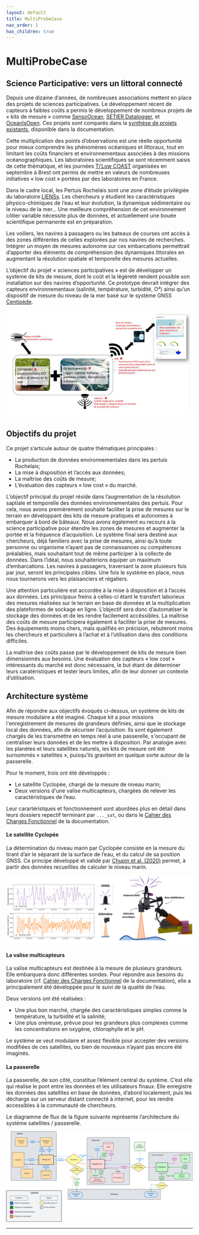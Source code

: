 ```yaml
---
layout: default
title: MultiProbeCase
nav_order: 1
has_children: true
---
```


# MultiProbeCase

## Science Participative: vers un littoral connecté

Depuis une dizaine d’années, de nombreuses associations mettent en place des projets de sciences participatives. Le développement récent de capteurs à faibles coûts a permis le développement de nombreux projets de « kits de mesure » comme [SensoOcean](https://www.astrolabe-expeditions.org/programme-de-sciences/sensocean/), [SETIER Datalogger](https://gitlab.irstea.fr/reversaal/setier_datalogger), et [OceanIsOpen](https://github.com/TamataOcean/OceanIsOpen). Ces projets sont comparés dans la [synthèse de projets existants](docs/state_of_the_art.pdf), disponible dans la documentation.

Cette multiplication des points d’observations est une réelle opportunité pour mieux comprendre les phénomènes océaniques et littoraux, tout en limitant les coûts financiers et environnementaux associées à des missions océanographiques. Les laboratoires scientifiques se sont récemment saisis de cette thématique, et les journées [Ti’Low COAST](http://ti-low-coast.fr/?PagePrincipale) organisées en septembre à Brest ont permis de mettre en valeurs de nombreuses initiatives « low cost » portées par des laboratoires en France.

Dans le cadre local, les Pertuis Rochelais sont une zone d’étude privilégiée du laboratoire [LIENSs](https://lienss.univ-larochelle.fr/). Les chercheurs y étudient les caractéristiques physico-chimiques de l’eau et leur évolution, la dynamique sédimentaire ou le niveau de la mer... Une meilleure compréhension de cet environnement côtier variable nécessite plus de données, et actuellement une bouée scientifique permanente est en préparation.

Les voiliers, les navires à passagers ou les bateaux de courses ont accès à des zones différentes de celles explorées par nos navires de recherches. Intégrer un moyen de mesures autonome sur ces embarcations permettrait d’apporter des éléments de compréhension des dynamiques littorales en augmentant la résolution spatiale et temporelle des mesures actuelles.

L’objectif du projet « sciences participatives » est de développer un système de kits de mesure, dont le coût et la légèreté rendent possible son installation sur des navires d’opportunité. Ce prototype devrait intégrer des capteurs environnementaux (salinité, température, turbidité, O²) ainsi qu’un dispositif de mesure du niveau de la mer basé sur le système GNSS [Centipède](https://docs.centipede.fr/).

![Schéma représentatif du système](/assets/schema_project_1.png)

## Objectifs du projet

Ce projet s’articule autour de quatre thématiques principales :

 - La production de données environnementales dans les pertuis Rochelais; 
 - La mise à disposition et l’accès aux données; 
 - La maîtrise des coûts de mesure; 
 - L’évaluation des capteurs « low cost » du marché.

L’objectif principal du projet réside dans l’augmentation de la résolution saptiale et temporelle des données environnementales des pertuis. Pour cela, nous avons premièrement souhaité faciliter la prise de mesures sur le terrain en développant des kits de mesure pratiques et autonomes à embarquer à bord de bâteaux. Nous avons également eu recours à la science participative pour étendre les zones de mesures et augmenter la portée et la fréquence d’acquisition. 
Le système final sera destiné aux chercheurs, déjà familiers avec la prise de mesures, ainsi qu’à toute personne ou organisme n’ayant pas de connaissances ou compétences préalables, mais souhaitant tout de même participer à la collecte de données. Dans l’idéal, nous souhaiterions équiper un maximum d’embarcations. Les navires à passagers, traversant la zone plusieurs fois par jour, seront les principales cibles. Une fois le système en place, nous nous tournerons vers les plaisanciers et régatiers.

Une attention particulière est accordée à la mise à disposition et à l’accès aux données. Les principaux freins à celles-ci étant le transfert laborieux des mesures réalisées sur le terrain en base de données et la multiplication des plateformes de sockage en ligne. L’objectif sera donc d’automatiser le stockage des données et de les rendre facilement accèssibles.
La maîtrise des coûts de mesure participera également à faciliter la prise de mesures. Des équipements moins chers, mais qualifiés en précision, rebuteront moins les chercheurs et particuliers à l’achat et à l’utilisation dans des conditions difficiles.

La maîtrise des coûts passe par le développement de kits de mesure bien dimensionnés aux besoins. Une évaluation des capteurs « low cost » intéressants du marché est donc nécessaire, le but étant de déterminer leurs caratéristiques et tester leurs limites, afin de leur donner un contexte d’utilisation.

## Architecture système

Afin de répondre aux objectifs évoqués ci-dessus, un système de kits de mesure modulaire a été imaginé. Chaque kit a pour missions l'enregistrement de mesures de grandeurs définies, ainsi que le stockage local des données, afin de sécuriser l’acquisition. Ils sont également chargés de les transmettre en temps réel à une passerelle, s'occupant de centraliser leurs données et de les mettre à disposition. Par analogie avec les planètes et leurs satellites naturels, les kits de mesure ont été surnommés « satellites », puisqu’ils gravitent en quelque sorte autour de la passerelle.

Pour le moment, trois ont été développés : 

- Le satellite Cyclopée, chargé de la mesure de niveau marin;
- Deux versions d'une valise multicapteurs, chargées de relever les caractéristiques de l’eau.

Leur carartéristques et fonctionnement sont abordées plus en détail dans leurs dossiers repectif terminant par ```..._sat```, ou dans le [Cahier des Charges Fonctionnel](docs/cdcf.pdf) de la documentation.

#### Le satellite Cyclopée
La détermination du niveau marin par Cyclopée consiste en la mesure du tirant d’air le séparant de la surface de l’eau, et du calcul de sa position GNSS. Ce principe développé et validé par [Chupin et al. (2020)](https://doi.org/10.3390/rs12162656) permet, à partir des données recueillies de calculer le niveau marin.

![Principe de fonctionnement de Cylopée](assets/Cyclopee_principle.png)

#### La valise multicapteurs
La valise multicapteurs est destinée à la mesure de plusieurs grandeurs. Elle embarquera donc différentes sondes. Pour répondre aux besoins du laboratoire (cf. [Cahier des Charges Fonctionnel](docs/cdcf.pdf) de la documentation), elle a principalement été développée pour le suivi de la qualité de l’eau.

Deux versions ont été réalisées :

- Une plus bon marché, chargée des caractéristiques simples comme la température, la turbidité et la salinité; 
- Une plus onéreuse, prévue pour les grandeurs plus complexes comme les concentrations en oxygène, chlorophylle et le pH.

Le système se veut modulaire et assez flexible pour accepter des versions modifiées de ces satellites, ou bien de nouveaux n’ayant pas encore été imaginés.

#### La passerelle
La passerelle, de son côté, constitue l’élément central du système. C’est elle qui réalise le pont entre les données et les utilisateurs finaux. Elle enregistre les données des satellites en base de données, d’abord localement, puis les décharge sur un serveur distant connecté à internet, pour les rendre accessibles à la communauté de chercheurs.

Le diagramme de flux de la figure suivante représente l’architecture du système satellites / passerelle. 

![Digramme des flux détaillé du système](assets/flux_diagram_latest.png)

-------------------------------------------------------
